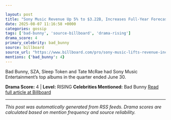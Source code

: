 ```yaml
---

layout: post
title: "Sony Music Revenue Up 5% to $3.22B, Increases Full-Year Forecast""
date: 2025-08-07 11:16:58 +0000
categories: gossip
tags: ['bad-bunny', 'source-billboard', 'drama-rising']
drama_score: 4
primary_celebrity: bad_bunny
source: billboard
source_url: "https://www.billboard.com/pro/sony-music-lifts-revenue-increases-full-year-forecast/""
mentions: {'bad_bunny': 4}
---
```


Bad Bunny, SZA, Sleep Token and Tate McRae had Sony Music Entertainment’s top albums in the quarter ended June 30.

**Drama Score:** 4 | **Level:** RISING **Celebrities Mentioned:** Bad Bunny [Read full article at Billboard](https://www.billboard.com/pro/sony-music-lifts-revenue-increases-full-year-forecast/)

---

*This post was automatically generated from RSS feeds. Drama scores are calculated based on mention frequency and source reliability.*